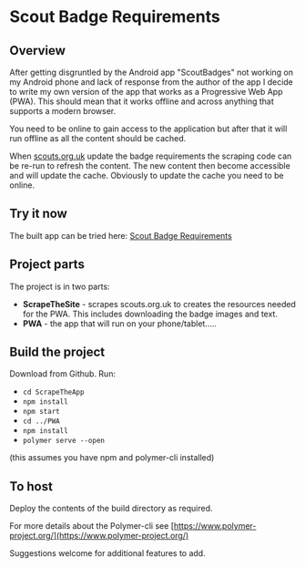# Scout Badge Requirements

## Overview
After getting disgruntled by the Android app "ScoutBadges" not working on my Android phone and lack of response from the author of the app I decide to write my own version of the app that works as a Progressive Web App (PWA). This should mean that it works offline and across anything that supports a modern browser.

You need to be online to gain access to the application but after that it will run offline as all the content should be cached.

When [scouts.org.uk](https://scouts.org.uk) update the badge requirements the scraping code can be re-run to refresh the content. The new content then become accessible and will update the cache. Obviously to update the cache you need to be online.

## Try it now
The built app can be tried here: [Scout Badge Requirements](https://scout-badge-requirements.firebaseapp.com)

## Project parts
The project is in two parts:
* **ScrapeTheSite** - scrapes scouts.org.uk to creates the resources needed for the PWA. This includes downloading the badge images and text.
* **PWA** - the app that will run on your phone/tablet.....

## Build the project
Download from Github. Run:
* `cd ScrapeTheApp`
* `npm install`
* `npm start`
* `cd ../PWA`
* `npm install`
* `polymer serve --open`

(this assumes you have npm and polymer-cli installed)

## To host
Deploy the contents of the build directory as required.

For more details about the Polymer-cli see [https://www.polymer-project.org/](https://www.polymer-project.org/)

Suggestions welcome for additional features to add.
